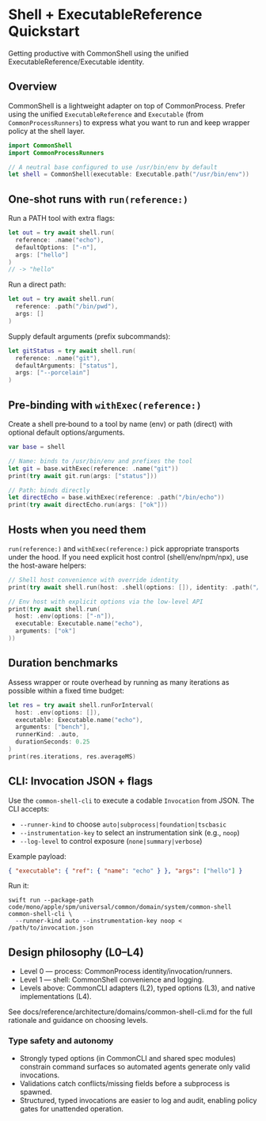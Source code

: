# Shell + ExecutableReference Quickstart

Getting productive with CommonShell using the unified ExecutableReference/Executable identity.

## Overview

CommonShell is a lightweight adapter on top of CommonProcess. Prefer using the
unified `ExecutableReference` and `Executable` (from `CommonProcessRunners`) to
express what you want to run and keep wrapper policy at the shell layer.

```swift
import CommonShell
import CommonProcessRunners

// A neutral base configured to use /usr/bin/env by default
let shell = CommonShell(executable: Executable.path("/usr/bin/env"))
```

## One‑shot runs with `run(reference:)`

Run a PATH tool with extra flags:

```swift
let out = try await shell.run(
  reference: .name("echo"),
  defaultOptions: ["-n"],
  args: ["hello"]
)
// -> "hello"
```

Run a direct path:

```swift
let out = try await shell.run(
  reference: .path("/bin/pwd"),
  args: []
)
```

Supply default arguments (prefix subcommands):

```swift
let gitStatus = try await shell.run(
  reference: .name("git"),
  defaultArguments: ["status"],
  args: ["--porcelain"]
)
```

## Pre‑binding with `withExec(reference:)`

Create a shell pre‑bound to a tool by name (env) or path (direct) with optional
default options/arguments.

```swift
var base = shell

// Name: binds to /usr/bin/env and prefixes the tool
let git = base.withExec(reference: .name("git"))
print(try await git.run(args: ["status"]))

// Path: binds directly
let directEcho = base.withExec(reference: .path("/bin/echo"))
print(try await directEcho.run(args: ["ok"]))
```

## Hosts when you need them

`run(reference:)` and `withExec(reference:)` pick appropriate transports under
the hood. If you need explicit host control (shell/env/npm/npx), use the
host-aware helpers:

```swift
// Shell host convenience with override identity
print(try await shell.run(host: .shell(options: []), identity: .path("/bin/sh"), args: ["echo via shell"]))

// Env host with explicit options via the low-level API
print(try await shell.run(
  host: .env(options: ["-n"]),
  executable: Executable.name("echo"),
  arguments: ["ok"]
))
```

## Duration benchmarks

Assess wrapper or route overhead by running as many iterations as possible
within a fixed time budget:

```swift
let res = try await shell.runForInterval(
  host: .env(options: []),
  executable: Executable.name("echo"),
  arguments: ["bench"],
  runnerKind: .auto,
  durationSeconds: 0.25
)
print(res.iterations, res.averageMS)
```

## CLI: Invocation JSON + flags

Use the `common-shell-cli` to execute a codable `Invocation` from JSON. The CLI accepts:

- ``--runner-kind`` to choose `auto|subprocess|foundation|tscbasic`
- ``--instrumentation-key`` to select an instrumentation sink (e.g., `noop`)
- ``--log-level`` to control exposure (`none|summary|verbose`)

Example payload:

```json
{ "executable": { "ref": { "name": "echo" } }, "args": ["hello"] }
```

Run it:

```
swift run --package-path code/mono/apple/spm/universal/common/domain/system/common-shell common-shell-cli \
  --runner-kind auto --instrumentation-key noop < /path/to/invocation.json
```

## Design philosophy (L0–L4)

- Level 0 — process: CommonProcess identity/invocation/runners.
- Level 1 — shell: CommonShell convenience and logging.
- Levels above: CommonCLI adapters (L2), typed options (L3), and native implementations (L4).

See docs/reference/architecture/domains/common-shell-cli.md for the full rationale and guidance on choosing levels.

### Type safety and autonomy

- Strongly typed options (in CommonCLI and shared spec modules) constrain
  command surfaces so automated agents generate only valid invocations.
- Validations catch conflicts/missing fields before a subprocess is spawned.
- Structured, typed invocations are easier to log and audit, enabling policy
  gates for unattended operation.
